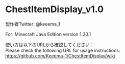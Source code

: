 # ChestItemDisplay_v1.0

製作者Twitter: @keeema_1

For: Minecraft Java Edition version 1.20.1

使い方は以下のURLから確認してください：  
Please check the following URL for usage instructions:  
https://github.com/Keeema-1/ChestItemDisplay/wiki
